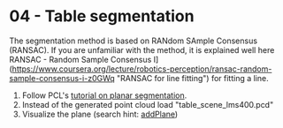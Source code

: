 # 04 - Table segmentation

The segmentation method is based on RANdom SAmple Consensus (RANSAC). If you are unfamiliar with the method, it is explained well here RANSAC - Random Sample Consensus I](https://www.coursera.org/lecture/robotics-perception/ransac-random-sample-consensus-i-z0GWq "RANSAC for line fitting") for fitting a line.

1. Follow PCL's [tutorial on planar segmentation](https://pcl.readthedocs.io/projects/tutorials/en/latest/planar_segmentation.html "PCL tutorials").
2. Instead of the generated point cloud load "table_scene_lms400.pcd"
3. Visualize the plane (search hint: [addPlane](https://pointclouds.org/documentation/))
